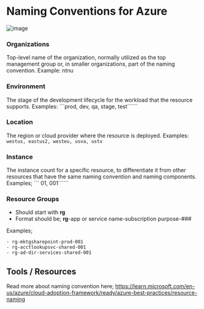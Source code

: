 # Naming Conventions for Azure

![image](https://learn.microsoft.com/en-us/azure/cloud-adoption-framework/_images/ready/resource-naming.png)


### Organizations

Top-level name of the organization, normally utilized as the top management group or, in smaller organizations, part of the naming convention. Example: ntnu


### Environment 	
The stage of the development lifecycle for the workload that the resource supports. 
Examples: ```prod, dev, qa, stage, test``````

### Location 	
The region or cloud provider where the resource is deployed. 
Examples: ```westus, eastus2, westeu, usva, ustx```


### Instance 	
The instance count for a specific resource, to differentiate it from other resources that have the same naming convention and naming components. Examples; ``` 01, 001``````

### Resource Groups

- Should start with **rg**
- Format should be; **rg**-app or service name-subscription purpose-###

Examples;
``````
- rg-mktgsharepoint-prod-001
- rg-acctlookupsvc-shared-001
- rg-ad-dir-services-shared-001
``````



## Tools / Resources

Read more about naming convention here;
https://learn.microsoft.com/en-us/azure/cloud-adoption-framework/ready/azure-best-practices/resource-naming  
